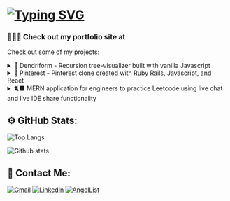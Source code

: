 # [![Typing SVG](https://readme-typing-svg.herokuapp.com?font=satissfy&size=40&pause=2000&color=42855B&width=435&lines=I+am+Deborah+Wei)](https://git.io/typing-svg)

### 👩🏻‍💻 Check out my portfolio site at []()

Check out some of my projects:

<details>

  <summary> 🌳  Dendriform - Recursion tree-visualizer built with vanilla Javascript</summary>
  </br>
  <a href="https://deborahwei.github.io/dendriform-recursion-visualizer/" target="_blank" title="Dendriform - Recursion Visualizer"><img src="https://github.com/deborahwei/deborahwei/blob/main/dendriform.png" ></a>
  </br>
  </br>

Technologies Used:

![JavaScript](https://img.shields.io/badge/javascript-%23323330.svg?style=for-the-badge&logo=javascript&logoColor=%23F7DF1E)
![Chart.js](https://img.shields.io/badge/chart.js-F5788D.svg?style=for-the-badge&logo=chart.js&logoColor=white)
![HTML5](https://img.shields.io/badge/html5-%23E34F26.svg?style=for-the-badge&logo=html5&logoColor=white)
![CSS3](https://img.shields.io/badge/css3-%231572B6.svg?style=for-the-badge&logo=css3&logoColor=white)
![Webpack](https://img.shields.io/badge/webpack-%238DD6F9.svg?style=for-the-badge&logo=webpack&logoColor=black)
![NPM](https://img.shields.io/badge/NPM-%23000000.svg?style=for-the-badge&logo=npm&logoColor=white)

</details>

<details>

  <summary> 📍 Pinterest - Pinterest clone created with Ruby Rails, Javascript, and React </summary>
  </br>
  <a href="[https://rem32.herokuapp.com/#/](https://pinteresting-fs.herokuapp.com/#/)" target="_blank" title="Pinteresting - Pinterest clone"><img src="https://github.com/deborahwei/deborahwei/blob/main/pinteresting.png" ></a>
  </br>
  </br>
Technologies Used:

![Ruby](https://img.shields.io/badge/ruby-%23CC342D.svg?style=for-the-badge&logo=ruby&logoColor=white)
![Rails](https://img.shields.io/badge/rails-%23CC0000.svg?style=for-the-badge&logo=ruby-on-rails&logoColor=white)
![React](https://img.shields.io/badge/react-%2320232a.svg?style=for-the-badge&logo=react&logoColor=%2361DAFB)
![Redux](https://img.shields.io/badge/redux-%23593d88.svg?style=for-the-badge&logo=redux&logoColor=white)
![HTML5](https://img.shields.io/badge/html5-%23E34F26.svg?style=for-the-badge&logo=html5&logoColor=white)
![CSS3](https://img.shields.io/badge/css3-%231572B6.svg?style=for-the-badge&logo=css3&logoColor=white)
![SASS](https://img.shields.io/badge/SASS-hotpink.svg?style=for-the-badge&logo=SASS&logoColor=white)
![Postgres](https://img.shields.io/badge/postgres-%23316192.svg?style=for-the-badge&logo=postgresql&logoColor=white)
![Heroku](https://img.shields.io/badge/heroku-%23430098.svg?style=for-the-badge&logo=heroku&logoColor=white)
![AWS](https://img.shields.io/badge/AWS-%23FF9900.svg?style=for-the-badge&logo=amazon-aws&logoColor=white)
![Webpack](https://img.shields.io/badge/webpack-%238DD6F9.svg?style=for-the-badge&logo=webpack&logoColor=black)
![NPM](https://img.shields.io/badge/NPM-%23000000.svg?style=for-the-badge&logo=npm&logoColor=white)

</details>

<details>

  <summary> 🐈‍⬛  MERN application for engineers to practice Leetcode using live chat and live IDE share functionality </summary>
  </br>
  <a href="[https://picka-pet.herokuapp.com/#/](https://concat-mern.herokuapp.com/)" target="_blank" title=".concat- MERN app"><img src="https://github.com/deborahwei/deborahwei/blob/main/concat.png" ></a>
  </br>
  </br>
Technologies Used:

![React](https://img.shields.io/badge/react-%2320232a.svg?style=for-the-badge&logo=react&logoColor=%2361DAFB)
![Redux](https://img.shields.io/badge/redux-%23593d88.svg?style=for-the-badge&logo=redux&logoColor=white)
![HTML5](https://img.shields.io/badge/html5-%23E34F26.svg?style=for-the-badge&logo=html5&logoColor=white)
![CSS3](https://img.shields.io/badge/css3-%231572B6.svg?style=for-the-badge&logo=css3&logoColor=white)
![Heroku](https://img.shields.io/badge/heroku-%23430098.svg?style=for-the-badge&logo=heroku&logoColor=white)
![AWS](https://img.shields.io/badge/AWS-%23FF9900.svg?style=for-the-badge&logo=amazon-aws&logoColor=white)
![Webpack](https://img.shields.io/badge/webpack-%238DD6F9.svg?style=for-the-badge&logo=webpack&logoColor=black)
![NPM](https://img.shields.io/badge/NPM-%23000000.svg?style=for-the-badge&logo=npm&logoColor=white)
![EXPRESS](https://img.shields.io/badge/Express.js-404D59?style=for-the-badge)
![MONGODB](https://img.shields.io/badge/MongoDB-4EA94B?style=for-the-badge&logo=mongodb&logoColor=white)
![SASS](https://img.shields.io/badge/SASS-hotpink.svg?style=for-the-badge&logo=SASS&logoColor=white)

</details>

## ⚙️ GitHub Stats:

![Top Langs](https://github-readme-stats.vercel.app/api/top-langs/?username=deborahwei&theme=tokyonight)

![Github stats](https://github-readme-stats.vercel.app/api?username=deborahwei&theme=tokyonight)

## 📧 Contact Me:

[![Gmail](https://img.shields.io/badge/Gmail-D14836?style=for-the-badge&logo=gmail&logoColor=white)](mailto:dew354@nyu.edu)
[![LinkedIn](https://img.shields.io/badge/linkedin-%230077B5.svg?style=for-the-badge&logo=linkedin&logoColor=white)](https://www.linkedin.com/in/deborah-wei-163b10152/)
[![AngelList](https://img.shields.io/badge/AngelList-%23D4D4D4.svg?style=for-the-badge&logo=AngelList&logoColor=black)](https://angel.co/u/deborahwei)
